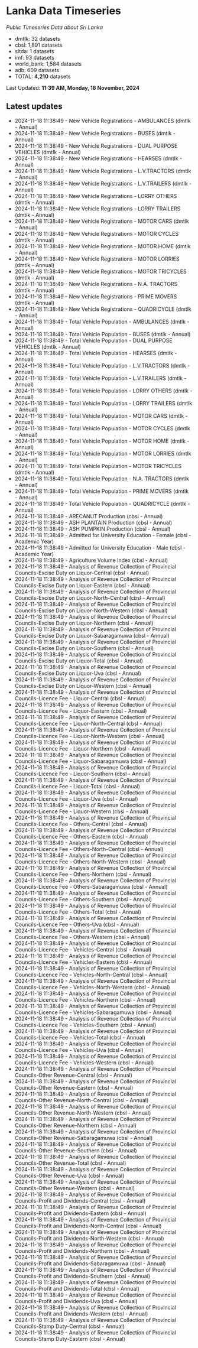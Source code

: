 # Lanka Data Timeseries
*Public Timeseries Data about Sri Lanka*

* dmtlk: 32 datasets
* cbsl: 1,891 datasets
* sltda: 1 datasets
* imf: 93 datasets
* world_bank: 1,584 datasets
* adb: 609 datasets
* TOTAL: **4,210** datasets

Last Updated: **11:39 AM, Monday, 18 November, 2024**

## Latest updates

* 2024-11-18 11:38:49 - New Vehicle Registrations - AMBULANCES (dmtlk - Annual)
* 2024-11-18 11:38:49 - New Vehicle Registrations - BUSES (dmtlk - Annual)
* 2024-11-18 11:38:49 - New Vehicle Registrations - DUAL PURPOSE VEHICLES (dmtlk - Annual)
* 2024-11-18 11:38:49 - New Vehicle Registrations - HEARSES (dmtlk - Annual)
* 2024-11-18 11:38:49 - New Vehicle Registrations - L.V.TRACTORS (dmtlk - Annual)
* 2024-11-18 11:38:49 - New Vehicle Registrations - L.V.TRAILERS (dmtlk - Annual)
* 2024-11-18 11:38:49 - New Vehicle Registrations - LORRY OTHERS (dmtlk - Annual)
* 2024-11-18 11:38:49 - New Vehicle Registrations - LORRY TRAILERS (dmtlk - Annual)
* 2024-11-18 11:38:49 - New Vehicle Registrations - MOTOR CARS (dmtlk - Annual)
* 2024-11-18 11:38:49 - New Vehicle Registrations - MOTOR CYCLES (dmtlk - Annual)
* 2024-11-18 11:38:49 - New Vehicle Registrations - MOTOR HOME (dmtlk - Annual)
* 2024-11-18 11:38:49 - New Vehicle Registrations - MOTOR LORRIES (dmtlk - Annual)
* 2024-11-18 11:38:49 - New Vehicle Registrations - MOTOR TRICYCLES (dmtlk - Annual)
* 2024-11-18 11:38:49 - New Vehicle Registrations - N.A. TRACTORS (dmtlk - Annual)
* 2024-11-18 11:38:49 - New Vehicle Registrations - PRIME MOVERS (dmtlk - Annual)
* 2024-11-18 11:38:49 - New Vehicle Registrations - QUADRICYCLE (dmtlk - Annual)
* 2024-11-18 11:38:49 - Total Vehicle Population - AMBULANCES (dmtlk - Annual)
* 2024-11-18 11:38:49 - Total Vehicle Population - BUSES (dmtlk - Annual)
* 2024-11-18 11:38:49 - Total Vehicle Population - DUAL PURPOSE VEHICLES (dmtlk - Annual)
* 2024-11-18 11:38:49 - Total Vehicle Population - HEARSES (dmtlk - Annual)
* 2024-11-18 11:38:49 - Total Vehicle Population - L.V.TRACTORS (dmtlk - Annual)
* 2024-11-18 11:38:49 - Total Vehicle Population - L.V.TRAILERS (dmtlk - Annual)
* 2024-11-18 11:38:49 - Total Vehicle Population - LORRY OTHERS (dmtlk - Annual)
* 2024-11-18 11:38:49 - Total Vehicle Population - LORRY TRAILERS (dmtlk - Annual)
* 2024-11-18 11:38:49 - Total Vehicle Population - MOTOR CARS (dmtlk - Annual)
* 2024-11-18 11:38:49 - Total Vehicle Population - MOTOR CYCLES (dmtlk - Annual)
* 2024-11-18 11:38:49 - Total Vehicle Population - MOTOR HOME (dmtlk - Annual)
* 2024-11-18 11:38:49 - Total Vehicle Population - MOTOR LORRIES (dmtlk - Annual)
* 2024-11-18 11:38:49 - Total Vehicle Population - MOTOR TRICYCLES (dmtlk - Annual)
* 2024-11-18 11:38:49 - Total Vehicle Population - N.A. TRACTORS (dmtlk - Annual)
* 2024-11-18 11:38:49 - Total Vehicle Population - PRIME MOVERS (dmtlk - Annual)
* 2024-11-18 11:38:49 - Total Vehicle Population - QUADRICYCLE (dmtlk - Annual)
* 2024-11-18 11:38:49 - ARECANUT Production (cbsl - Annual)
* 2024-11-18 11:38:49 - ASH PLANTAIN Production (cbsl - Annual)
* 2024-11-18 11:38:49 - ASH PUMPKIN Production (cbsl - Annual)
* 2024-11-18 11:38:49 - Admitted for University Education - Female (cbsl - Academic Year)
* 2024-11-18 11:38:49 - Admitted for University Education - Male (cbsl - Academic Year)
* 2024-11-18 11:38:49 - Agriculture Volume Index (cbsl - Annual)
* 2024-11-18 11:38:49 - Analysis of Revenue Collection of Provincial Councils-Excise Duty on Liquor-Central (cbsl - Annual)
* 2024-11-18 11:38:49 - Analysis of Revenue Collection of Provincial Councils-Excise Duty on Liquor-Eastern (cbsl - Annual)
* 2024-11-18 11:38:49 - Analysis of Revenue Collection of Provincial Councils-Excise Duty on Liquor-North-Central (cbsl - Annual)
* 2024-11-18 11:38:49 - Analysis of Revenue Collection of Provincial Councils-Excise Duty on Liquor-North-Western (cbsl - Annual)
* 2024-11-18 11:38:49 - Analysis of Revenue Collection of Provincial Councils-Excise Duty on Liquor-Northern (cbsl - Annual)
* 2024-11-18 11:38:49 - Analysis of Revenue Collection of Provincial Councils-Excise Duty on Liquor-Sabaragamuwa (cbsl - Annual)
* 2024-11-18 11:38:49 - Analysis of Revenue Collection of Provincial Councils-Excise Duty on Liquor-Southern (cbsl - Annual)
* 2024-11-18 11:38:49 - Analysis of Revenue Collection of Provincial Councils-Excise Duty on Liquor-Total (cbsl - Annual)
* 2024-11-18 11:38:49 - Analysis of Revenue Collection of Provincial Councils-Excise Duty on Liquor-Uva (cbsl - Annual)
* 2024-11-18 11:38:49 - Analysis of Revenue Collection of Provincial Councils-Excise Duty on Liquor-Western (cbsl - Annual)
* 2024-11-18 11:38:49 - Analysis of Revenue Collection of Provincial Councils-Licence Fee - Liquor-Central (cbsl - Annual)
* 2024-11-18 11:38:49 - Analysis of Revenue Collection of Provincial Councils-Licence Fee - Liquor-Eastern (cbsl - Annual)
* 2024-11-18 11:38:49 - Analysis of Revenue Collection of Provincial Councils-Licence Fee - Liquor-North-Central (cbsl - Annual)
* 2024-11-18 11:38:49 - Analysis of Revenue Collection of Provincial Councils-Licence Fee - Liquor-North-Western (cbsl - Annual)
* 2024-11-18 11:38:49 - Analysis of Revenue Collection of Provincial Councils-Licence Fee - Liquor-Northern (cbsl - Annual)
* 2024-11-18 11:38:49 - Analysis of Revenue Collection of Provincial Councils-Licence Fee - Liquor-Sabaragamuwa (cbsl - Annual)
* 2024-11-18 11:38:49 - Analysis of Revenue Collection of Provincial Councils-Licence Fee - Liquor-Southern (cbsl - Annual)
* 2024-11-18 11:38:49 - Analysis of Revenue Collection of Provincial Councils-Licence Fee - Liquor-Total (cbsl - Annual)
* 2024-11-18 11:38:49 - Analysis of Revenue Collection of Provincial Councils-Licence Fee - Liquor-Uva (cbsl - Annual)
* 2024-11-18 11:38:49 - Analysis of Revenue Collection of Provincial Councils-Licence Fee - Liquor-Western (cbsl - Annual)
* 2024-11-18 11:38:49 - Analysis of Revenue Collection of Provincial Councils-Licence Fee - Others-Central (cbsl - Annual)
* 2024-11-18 11:38:49 - Analysis of Revenue Collection of Provincial Councils-Licence Fee - Others-Eastern (cbsl - Annual)
* 2024-11-18 11:38:49 - Analysis of Revenue Collection of Provincial Councils-Licence Fee - Others-North-Central (cbsl - Annual)
* 2024-11-18 11:38:49 - Analysis of Revenue Collection of Provincial Councils-Licence Fee - Others-North-Western (cbsl - Annual)
* 2024-11-18 11:38:49 - Analysis of Revenue Collection of Provincial Councils-Licence Fee - Others-Northern (cbsl - Annual)
* 2024-11-18 11:38:49 - Analysis of Revenue Collection of Provincial Councils-Licence Fee - Others-Sabaragamuwa (cbsl - Annual)
* 2024-11-18 11:38:49 - Analysis of Revenue Collection of Provincial Councils-Licence Fee - Others-Southern (cbsl - Annual)
* 2024-11-18 11:38:49 - Analysis of Revenue Collection of Provincial Councils-Licence Fee - Others-Total (cbsl - Annual)
* 2024-11-18 11:38:49 - Analysis of Revenue Collection of Provincial Councils-Licence Fee - Others-Uva (cbsl - Annual)
* 2024-11-18 11:38:49 - Analysis of Revenue Collection of Provincial Councils-Licence Fee - Others-Western (cbsl - Annual)
* 2024-11-18 11:38:49 - Analysis of Revenue Collection of Provincial Councils-Licence Fee - Vehicles-Central (cbsl - Annual)
* 2024-11-18 11:38:49 - Analysis of Revenue Collection of Provincial Councils-Licence Fee - Vehicles-Eastern (cbsl - Annual)
* 2024-11-18 11:38:49 - Analysis of Revenue Collection of Provincial Councils-Licence Fee - Vehicles-North-Central (cbsl - Annual)
* 2024-11-18 11:38:49 - Analysis of Revenue Collection of Provincial Councils-Licence Fee - Vehicles-North-Western (cbsl - Annual)
* 2024-11-18 11:38:49 - Analysis of Revenue Collection of Provincial Councils-Licence Fee - Vehicles-Northern (cbsl - Annual)
* 2024-11-18 11:38:49 - Analysis of Revenue Collection of Provincial Councils-Licence Fee - Vehicles-Sabaragamuwa (cbsl - Annual)
* 2024-11-18 11:38:49 - Analysis of Revenue Collection of Provincial Councils-Licence Fee - Vehicles-Southern (cbsl - Annual)
* 2024-11-18 11:38:49 - Analysis of Revenue Collection of Provincial Councils-Licence Fee - Vehicles-Total (cbsl - Annual)
* 2024-11-18 11:38:49 - Analysis of Revenue Collection of Provincial Councils-Licence Fee - Vehicles-Uva (cbsl - Annual)
* 2024-11-18 11:38:49 - Analysis of Revenue Collection of Provincial Councils-Licence Fee - Vehicles-Western (cbsl - Annual)
* 2024-11-18 11:38:49 - Analysis of Revenue Collection of Provincial Councils-Other Revenue-Central (cbsl - Annual)
* 2024-11-18 11:38:49 - Analysis of Revenue Collection of Provincial Councils-Other Revenue-Eastern (cbsl - Annual)
* 2024-11-18 11:38:49 - Analysis of Revenue Collection of Provincial Councils-Other Revenue-North-Central (cbsl - Annual)
* 2024-11-18 11:38:49 - Analysis of Revenue Collection of Provincial Councils-Other Revenue-North-Western (cbsl - Annual)
* 2024-11-18 11:38:49 - Analysis of Revenue Collection of Provincial Councils-Other Revenue-Northern (cbsl - Annual)
* 2024-11-18 11:38:49 - Analysis of Revenue Collection of Provincial Councils-Other Revenue-Sabaragamuwa (cbsl - Annual)
* 2024-11-18 11:38:49 - Analysis of Revenue Collection of Provincial Councils-Other Revenue-Southern (cbsl - Annual)
* 2024-11-18 11:38:49 - Analysis of Revenue Collection of Provincial Councils-Other Revenue-Total (cbsl - Annual)
* 2024-11-18 11:38:49 - Analysis of Revenue Collection of Provincial Councils-Other Revenue-Uva (cbsl - Annual)
* 2024-11-18 11:38:49 - Analysis of Revenue Collection of Provincial Councils-Other Revenue-Western (cbsl - Annual)
* 2024-11-18 11:38:49 - Analysis of Revenue Collection of Provincial Councils-Profit and Dividends-Central (cbsl - Annual)
* 2024-11-18 11:38:49 - Analysis of Revenue Collection of Provincial Councils-Profit and Dividends-Eastern (cbsl - Annual)
* 2024-11-18 11:38:49 - Analysis of Revenue Collection of Provincial Councils-Profit and Dividends-North-Central (cbsl - Annual)
* 2024-11-18 11:38:49 - Analysis of Revenue Collection of Provincial Councils-Profit and Dividends-North-Western (cbsl - Annual)
* 2024-11-18 11:38:49 - Analysis of Revenue Collection of Provincial Councils-Profit and Dividends-Northern (cbsl - Annual)
* 2024-11-18 11:38:49 - Analysis of Revenue Collection of Provincial Councils-Profit and Dividends-Sabaragamuwa (cbsl - Annual)
* 2024-11-18 11:38:49 - Analysis of Revenue Collection of Provincial Councils-Profit and Dividends-Southern (cbsl - Annual)
* 2024-11-18 11:38:49 - Analysis of Revenue Collection of Provincial Councils-Profit and Dividends-Total (cbsl - Annual)
* 2024-11-18 11:38:49 - Analysis of Revenue Collection of Provincial Councils-Profit and Dividends-Uva (cbsl - Annual)
* 2024-11-18 11:38:49 - Analysis of Revenue Collection of Provincial Councils-Profit and Dividends-Western (cbsl - Annual)
* 2024-11-18 11:38:49 - Analysis of Revenue Collection of Provincial Councils-Stamp Duty-Central (cbsl - Annual)
* 2024-11-18 11:38:49 - Analysis of Revenue Collection of Provincial Councils-Stamp Duty-Eastern (cbsl - Annual)